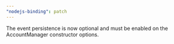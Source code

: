 ```yaml
---
"nodejs-binding": patch
---
```


The event persistence is now optional and must be enabled on the AccountManager constructor options.
